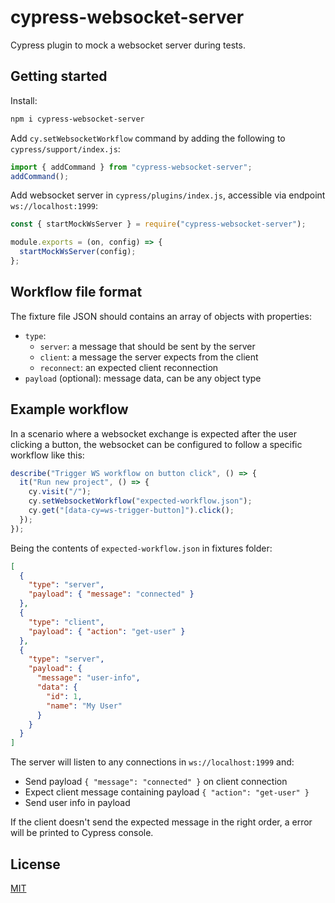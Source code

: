# cypress-websocket-server

Cypress plugin to mock a websocket server during tests.

## Getting started

Install:

```bash
npm i cypress-websocket-server
```

Add `cy.setWebsocketWorkflow` command by adding the following to `cypress/support/index.js`:

```javascript
import { addCommand } from "cypress-websocket-server";
addCommand();
```

Add websocket server in `cypress/plugins/index.js`, accessible via endpoint `ws://localhost:1999`:

```javascript
const { startMockWsServer } = require("cypress-websocket-server");

module.exports = (on, config) => {
  startMockWsServer(config);
};
```

## Workflow file format

The fixture file JSON should contains an array of objects with properties:

- `type`:
  - `server`: a message that should be sent by the server
  - `client`: a message the server expects from the client
  - `reconnect`: an expected client reconnection
- `payload` (optional): message data, can be any object type

## Example workflow

In a scenario where a websocket exchange is expected after the user clicking a button, the websocket can be configured to follow a specific workflow like this:

```javascript
describe("Trigger WS workflow on button click", () => {
  it("Run new project", () => {
    cy.visit("/");
    cy.setWebsocketWorkflow("expected-workflow.json");
    cy.get("[data-cy=ws-trigger-button]").click();
  });
});
```

Being the contents of `expected-workflow.json` in fixtures folder:

```json
[
  {
    "type": "server",
    "payload": { "message": "connected" }
  },
  {
    "type": "client",
    "payload": { "action": "get-user" }
  },
  {
    "type": "server",
    "payload": {
      "message": "user-info",
      "data": {
        "id": 1,
        "name": "My User"
      }
    }
  }
]
```

The server will listen to any connections in `ws://localhost:1999` and:

- Send payload `{ "message": "connected" }` on client connection
- Expect client message containing payload `{ "action": "get-user" }`
- Send user info in payload

If the client doesn't send the expected message in the right order, a error will be printed to Cypress console.

## License

[MIT](LICENSE)
